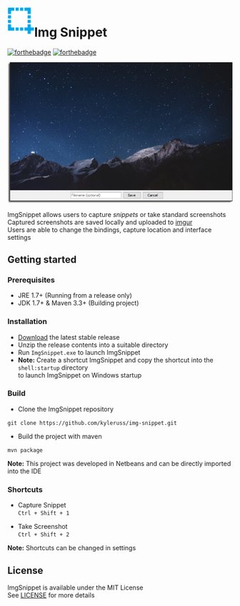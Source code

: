<img src="data/images/trayIcon.png" width="60" height="60" align="left" />

Img Snippet
===========

[![forthebadge](https://forthebadge.com/images/badges/made-with-java.svg)](https://forthebadge.com)
[![forthebadge](https://forthebadge.com/images/badges/built-with-love.svg)](https://forthebadge.com)

<img src="data/images/preview.png" />  


ImgSnippet allows users to capture *snippets* or take standard screenshots  
Captured screenshots are saved locally and uploaded to [imgur](http://www.imgur.com)  
Users are able to change the bindings, capture location and interface settings


## Getting started

### Prerequisites
- JRE 1.7+ (Running from a release only)
- JDK 1.7+ & Maven 3.3+ (Building project)

### Installation

- [Download](https://github.com/kyleruss/img-snippet/releases/latest) the latest stable release  
- Unzip the release contents into a suitable directory  
- Run `ImgSnippet.exe` to launch ImgSnippet  
- **Note:** Create a shortcut ImgSnippet and copy the shortcut into the `shell:startup` directory  
to launch ImgSnippet on Windows startup

### Build

- Clone the ImgSnippet repository

```
git clone https://github.com/kyleruss/img-snippet.git
```

- Build the project with maven

```
mvn package
```

**Note:** This project was developed in Netbeans and can be directly imported into the IDE

### Shortcuts

- Capture Snippet  
`Ctrl + Shift + 1`

- Take Screenshot  
`Ctrl + Shift + 2`

**Note:** Shortcuts can be changed in settings

## License

ImgSnippet is available under the MIT License  
See [LICENSE](LICENSE.txt) for more details
